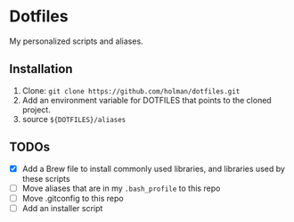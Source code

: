 # Dotfiles

My personalized scripts and aliases.

## Installation

  1. Clone: `git clone https://github.com/holman/dotfiles.git`
  2. Add an environment variable for DOTFILES that points to the cloned project.
  3. source `${DOTFILES}/aliases`

## TODOs

  - [x] Add a Brew file to install commonly used libraries, and libraries used by these scripts
  - [ ] Move aliases that are in my `.bash_profile` to this repo
  - [ ] Move .gitconfig to this repo
  - [ ] Add an installer script
